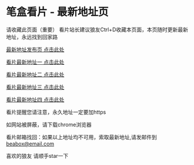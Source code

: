 # 笔盒看片 - 最新地址页

请收藏此页面（重要）
看片站长建议狼友Ctrl+D收藏本页面，本页随时更新最新地址，永远找到回家路

[最新地址发布页 点击此处](https://bebox.life/) 

[看片最新地址一 点击此处](https://beabox1.com/) 

[看片最新地址二 点击此处](https://beabox2.com/) 

[看片最新地址三 点击此处](https://beabox3.com/) 

[看片最新地址四 点击此处](https://beabox4.com/) 

看片提醒您请注意，永久地址一定要加https

如网站被屏蔽，请下载chrome浏览器

看片邮箱找回：如果以上地址均不可用，索取最新地址,请发邮件到 beabox@email.com

喜欢的狼友 请顺手star一下

